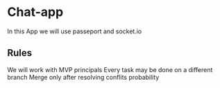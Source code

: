 # Chat-app
In this App we will use passeport and socket.io

## Rules
We will work with MVP principals
Every task may be done on a different branch
Merge only after resolving conflits probability

